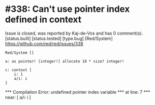 
#338: Can't use pointer index defined in context
================================================================================
Issue is closed, was reported by Kaj-de-Vos and has 0 comment(s).
[status.built] [status.tested] [type.bug] [Red/System]
<https://github.com/red/red/issues/338>

```
Red/System []

a: as pointer! [integer!] allocate 10 * size? integer!

c: context [
    i: 1
    a/i: i
]
```

**\* Compilation Error: undefined pointer index variable 
**\* at line: 7 
**\* near: [
    a/i: i
]



